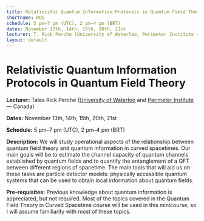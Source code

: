 ```yaml
---
title: Relativistic Quantum Information Protocols in Quantum Field Theory
shortname: RQI
schedule: 5 pm–7 pm (UTC), 2 pm–4 pm (BRT)
dates: November 13th, 14th, 15th, 20th, 21st
lecturer: T. Rick Perche (University of Waterloo, Perimeter Institute and the Institute of Quantum Computing — Canada)
layout: default
---
```


# Relativistic Quantum Information Protocols in Quantum Field Theory

**Lecturer:** Tales Rick Perche ([University of Waterloo](https://uwaterloo.ca/) and [Perimeter Institute](https://perimeterinstitute.ca/) — Canada)

**Dates:** November 13th, 14th, 15th, 20th, 21st

**Schedule:** 5 pm–7 pm (UTC), 2 pm–4 pm (BRT)

**Description:** We will study operational aspects of the relationship between quantum field theory and quantum information in curved spacetimes. Our main goals will be to  estimate the channel capacity of quantum channels established by quantum fields and to quantify the entanglement of a QFT between different regions of spacetime. The main tools that will aid us on these tasks are particle detector models: physically accessible quantum systems that can be used to obtain local information about quantum fields.

**Pre-requisites:** Previous knowledge about quantum information is appreciated, but not required. Most of the topics covered in the Quantum Field Theory in Curved Spacetime course will be used in this minicourse, so I will assume familiarity with most of these topics.
